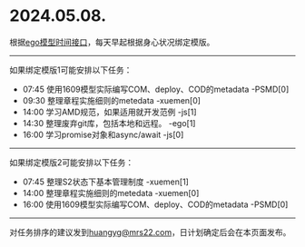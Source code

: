 # 2024.05.08.

根据[ego模型时间接口](https://gitee.com/hyg/blog/blob/master/timeflow.md)，每天早起根据身心状况绑定模版。

---
如果绑定模版1可能安排以下任务：

- 07:45	使用1609模型实际编写COM、deploy、COD的metadata -PSMD[0]
- 09:30	整理章程实施细则的metedata -xuemen[0]
- 14:00	学习AMD规范，如果适用就开发范例 -js[1]
- 14:30	整理废弃git库，包括本地和远程。 -ego[1]
- 16:00	学习promise对象和async/await -js[0]

---
如果绑定模版2可能安排以下任务：

- 07:45	整理S2状态下基本管理制度 -xuemen[1]
- 14:00	整理章程实施细则的metedata -xuemen[0]
- 16:00	使用1609模型实际编写COM、deploy、COD的metadata -PSMD[0]

---
对任务排序的建议发到<huangyg@mrs22.com>，日计划确定后会在本页面发布。